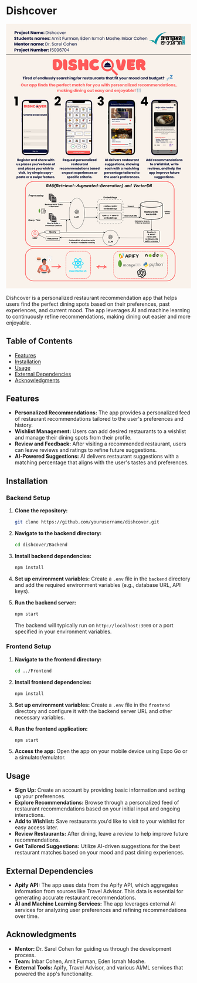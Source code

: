 # Dishcover

![Dishcover Poster](./assets/dishcover_poster.png)

Dishcover is a personalized restaurant recommendation app that helps users find the perfect dining spots based on their preferences, past experiences, and current mood. The app leverages AI and machine learning to continuously refine recommendations, making dining out easier and more enjoyable.

## Table of Contents

- [Features](#features)
- [Installation](#installation)
- [Usage](#usage)
- [External Dependencies](#external-dependencies)
- [Acknowledgments](#acknowledgments)

## Features

- **Personalized Recommendations:** The app provides a personalized feed of restaurant recommendations tailored to the user's preferences and history.
- **Wishlist Management:** Users can add desired restaurants to a wishlist and manage their dining spots from their profile.
- **Review and Feedback:** After visiting a recommended restaurant, users can leave reviews and ratings to refine future suggestions.
- **AI-Powered Suggestions:** AI delivers restaurant suggestions with a matching percentage that aligns with the user's tastes and preferences.
  
## Installation

### Backend Setup

1. **Clone the repository:**
   ```bash
   git clone https://github.com/yourusername/dishcover.git
   ```

2. **Navigate to the backend directory:**
   ```bash
   cd dishcover/Backend
   ```

3. **Install backend dependencies:**
   ```bash
   npm install
   ```

4. **Set up environment variables:**
   Create a `.env` file in the `backend` directory and add the required environment variables (e.g., database URL, API keys).

5. **Run the backend server:**
   ```bash
   npm start
   ```

   The backend will typically run on `http://localhost:3000` or a port specified in your environment variables.

### Frontend Setup

1. **Navigate to the frontend directory:**
   ```bash
   cd ../Frontend
   ```

2. **Install frontend dependencies:**
   ```bash
   npm install
   ```

3. **Set up environment variables:**
   Create a `.env` file in the `frontend` directory and configure it with the backend server URL and other necessary variables.

4. **Run the frontend application:**
   ```bash
   npm start
   ```

5. **Access the app:**
   Open the app on your mobile device using Expo Go or a simulator/emulator.

## Usage

- **Sign Up:** Create an account by providing basic information and setting up your preferences.
- **Explore Recommendations:** Browse through a personalized feed of restaurant recommendations based on your initial input and ongoing interactions.
- **Add to Wishlist:** Save restaurants you'd like to visit to your wishlist for easy access later.
- **Review Restaurants:** After dining, leave a review to help improve future recommendations.
- **Get Tailored Suggestions:** Utilize AI-driven suggestions for the best restaurant matches based on your mood and past dining experiences.

## External Dependencies

- **Apify API:** The app uses data from the Apify API, which aggregates information from sources like Travel Advisor. This data is essential for generating accurate restaurant recommendations.
- **AI and Machine Learning Services:** The app leverages external AI services for analyzing user preferences and refining recommendations over time.

## Acknowledgments

- **Mentor:** Dr. Sarel Cohen for guiding us through the development process.
- **Team:** Inbar Cohen, Amit Furman, Eden Ismah Moshe.
- **External Tools:** Apify, Travel Advisor, and various AI/ML services that powered the app's functionality.
